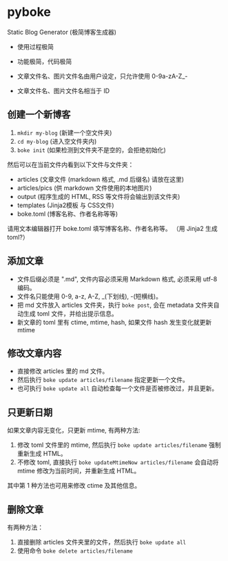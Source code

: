 # pyboke

Static Blog Generator (极简博客生成器)

- 使用过程极简
- 功能极简，代码极简

- 文章文件名、图片文件名由用户设定，只允许使用 0-9a-zA-Z_-
- 文章文件名、图片文件名相当于 ID

## 创建一个新博客


1. `mkdir my-blog` (新建一个空文件夹)
2. `cd my-blog` (进入空文件夹内)
3. `boke init` (如果检测到文件夹不是空的，会拒绝初始化)

然后可以在当前文件内看到以下文件与文件夹：

- articles (文章文件 (markdown 格式, .md 后缀名) 请放在这里)
- articles/pics (供 markdown 文件使用的本地图片)
- output (程序生成的 HTML, RSS 等文件将会输出到该文件夹)
- templates (Jinja2模板 与 CSS文件)
- boke.toml (博客名称、作者名称等等)

请用文本编辑器打开 boke.toml 填写博客名称、作者名称等。
（用 Jinja2 生成 toml?）

## 添加文章

- 文件后缀必须是 ".md", 文件内容必须采用 Markdown 格式, 必须采用 utf-8 编码。
- 文件名只能使用 0-9, a-z, A-Z, _(下划线), -(短横线)。
- 把 md 文件放入 articles 文件夹，执行 `boke post`,
  会在 metadata 文件夹自动生成 toml 文件，并给出提示信息。
- 新文章的 toml 里有 ctime, mtime, hash, 如果文件 hash 发生变化就更新 mtime

## 修改文章内容

- 直接修改 articles 里的 md 文件。
- 然后执行 `boke update articles/filename` 指定更新一个文件。
- 也可执行 `boke update all` 自动检查每一个文件是否被修改过，并且更新。

## 只更新日期

如果文章内容无变化，只更新 mtime, 有两种方法:

1. 修改 toml 文件里的 mtime, 然后执行 `boke update articles/filename`
   强制重新生成 HTML。
2. 不修改 toml, 直接执行 `boke updateMtimeNow articles/filename`
   会自动将 mtime 修改为当前时间，并重新生成 HTML。

其中第 1 种方法也可用来修改 ctime 及其他信息。

## 删除文章

有两种方法：

1. 直接删除 articles 文件夹里的文件，然后执行 `boke update all`
2. 使用命令 `boke delete articles/filename`
